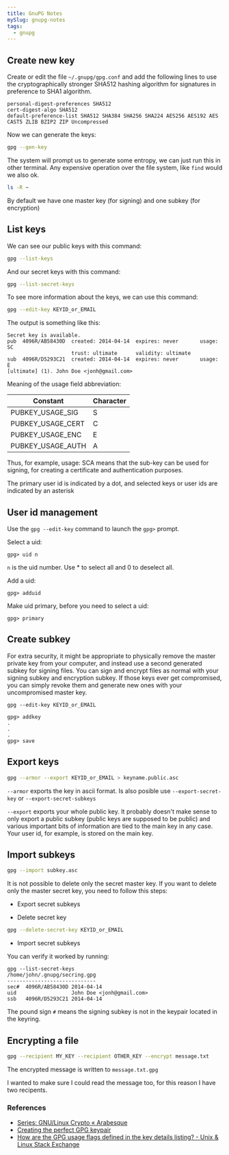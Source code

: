 ```yaml
---
title: GnuPG Notes
mySlug: gnupg-notes
tags:
  - gnupg
---
```


## Create new key

Create or edit the file `~/.gnupg/gpg.conf` and add the following lines to use
the cryptographically stronger SHA512 hashing algorithm for signatures in
preference to SHA1 algorithm.

```text
personal-digest-preferences SHA512
cert-digest-algo SHA512
default-preference-list SHA512 SHA384 SHA256 SHA224 AES256 AES192 AES CAST5 ZLIB BZIP2 ZIP Uncompressed
```

Now we can generate the keys:

```bash
gpg --gen-key
```

The system will prompt us to generate some entropy, we can just run this in
other terminal. Any expensive operation over the file system, like `find`
would we also ok.

```bash
ls -R ~
```

By default we have one master key (for signing) and one subkey (for encryption)

## List keys

We can see our public keys with this command:

```bash
gpg --list-keys
```

And our secret keys with this command:

```bash
gpg --list-secret-keys
```

To see more information about the keys, we can use this command:

```bash
gpg --edit-key KEYID_or_EMAIL
```

The output is something like this:

```
Secret key is available.
pub  4096R/AB58430D  created: 2014-04-14  expires: never       usage: SC
                     trust: ultimate      validity: ultimate
sub  4096R/D5293C21  created: 2014-04-14  expires: never       usage: E
[ultimate] (1). John Doe <jonh@gmail.com>
```

Meaning of the usage field abbreviation:

| Constant          | Character |
| ----------------- | --------- |
| PUBKEY_USAGE_SIG  | S         |
| PUBKEY_USAGE_CERT | C         |
| PUBKEY_USAGE_ENC  | E         |
| PUBKEY_USAGE_AUTH | A         |

Thus, for example, usage: SCA means that the sub-key can be used for signing,
for creating a certificate and authentication purposes.

The primary user id is indicated by a dot, and selected keys or user ids are
indicated by an asterisk

## User id management

Use the `gpg ‐‐edit-key` command to launch the `gpg>` prompt.

Select a uid:

```
gpg> uid n
```

`n` is the uid number. Use \* to select all and 0 to deselect all.

Add a uid:

```
gpg> adduid
```

Make uid primary, before you need to select a uid:

```
gpg> primary
```

## Create subkey

For extra security, it might be appropriate to physically remove the master
private key from your computer, and instead use a second generated subkey for
signing files. You can sign and encrypt files as normal with your signing
subkey and encryption subkey. If those keys ever get compromised, you can
simply revoke them and generate new ones with your uncompromised master key.

```
gpg --edit-key KEYID_or_EMAIL

gpg> addkey
.
.
.
gpg> save
```

## Export keys

```bash
gpg --armor --export KEYID_or_EMAIL > keyname.public.asc
```

`--armor` exports the key in ascii format.
Is also posible use `--export-secret-key` or `--export-secret-subkeys`

`--export` exports your whole public key. It probably doesn't make sense to
only export a public subkey (public keys are supposed to be public) and various
important bits of information are tied to the main key in any case. Your user
id, for example, is stored on the main key.

## Import subkeys

```bash
gpg --import subkey.asc
```

It is not possible to delete only the secret master key.
If you want to delete only the master secret key, you need to follow this steps:

- Export secret subkeys

- Delete secret key

```bash
gpg --delete-secret-key KEYID_or_EMAIL
```

- Import secret subkeys

You can verify it worked by running:

```
gpg --list-secret-keys
/home/john/.gnupg/secring.gpg
-----------------------------
sec#  4096R/AB58430D 2014-04-14
uid                  John Doe <jonh@gmail.com>
ssb   4096R/D5293C21 2014-04-14
```

The pound sign `#` means the signing subkey is not in the keypair located in
the keyring.

## Encrypting a file

```bash
gpg --recipient MY_KEY --recipient OTHER_KEY --encrypt message.txt
```

The encrypted message is written to `message.txt.gpg`

I wanted to make sure I could read the message too, for this reason I have two recipents.

### References

- [Series: GNU/Linux Crypto « Arabesque](https://sanctum.geek.nz/arabesque/series/gnu-linux-crypto/)
- [Creating the perfect GPG keypair](https://alexcabal.com/creating-the-perfect-gpg-keypair/)
- [How are the GPG usage flags defined in the key details listing? - Unix & Linux Stack Exchange](http://unix.stackexchange.com/questions/31996/how-are-the-gpg-usage-flags-defined-in-the-key-details-listing)
